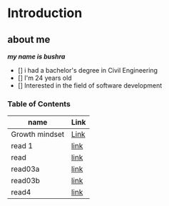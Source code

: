 # Introduction

## about me
***my name is bushra***
- [] i had a bachelor's degree  in Civil Engineering
- [] I'm 24 years old
- [] Interested in the field of software development
  

###  Table of Contents 

| name | Link |
|-----------|--------|
| Growth mindset | [Link](lab1.md)|
| read 1|[link](READ1.md)|
|read |[link](read.md)|
| read03a |[link](read03a.md)|
|read03b| [link](Read03b.md)|
|read4|[link](read4.md)|



        
   
      




